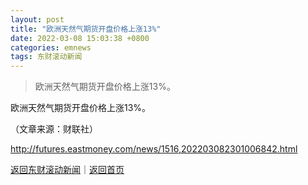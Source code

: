 ```yaml
---
layout: post
title: "欧洲天然气期货开盘价格上涨13%"
date: 2022-03-08 15:03:38 +0800
categories: emnews
tags: 东财滚动新闻
---
```

> 欧洲天然气期货开盘价格上涨13%。

<p>欧洲天然气期货开盘价格上涨13%。</p><p class="em_media">（文章来源：财联社）</p>

<http://futures.eastmoney.com/news/1516,202203082301006842.html>

[返回东财滚动新闻](//finews.withounder.com/emnews/)｜[返回首页](//finews.withounder.com/)